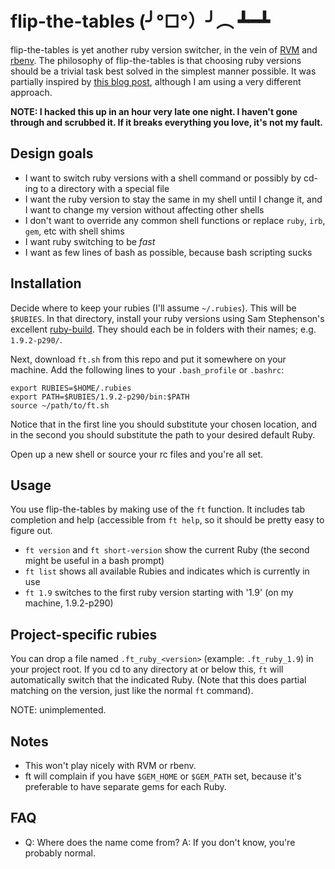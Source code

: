 flip-the-tables (╯°□°）╯︵ ┻━┻
============================

flip-the-tables is yet another ruby version switcher, in the vein of [RVM](http://beginrescueend.com/) and
[rbenv](https://github.com/sstephenson/rbenv). The philosophy of flip-the-tables is that choosing ruby
versions should be a trivial task best solved in the simplest manner possible. It was partially inspired by
[this blog post](http://chris.mowforth.com/si-because-rvm-and-rbenv-are-overkill), although I am using a very
different approach.

**NOTE: I hacked this up in an hour very late one night. I haven't gone through and scrubbed it. If it breaks
everything you love, it's not my fault.**

Design goals
------------

* I want to switch ruby versions with a shell command or possibly by cd-ing to a directory with a special file
* I want the ruby version to stay the same in my shell until I change it, and I want to change my version
  without affecting other shells
* I don't want to override any common shell functions or replace `ruby`, `irb`, `gem`, etc with shell shims
* I want ruby switching to be *fast*
* I want as few lines of bash as possible, because bash scripting sucks

Installation
------------

Decide where to keep your rubies (I'll assume `~/.rubies`). This will be `$RUBIES`. In that directory, install
your ruby versions using Sam Stephenson's excellent [ruby-build](https://github.com/sstephenson/ruby-build).
They should each be in folders with their names; e.g. `1.9.2-p290/`.

Next, download `ft.sh` from this repo and put it somewhere on your machine. Add the following lines to your
`.bash_profile` or `.bashrc`:

    export RUBIES=$HOME/.rubies
    export PATH=$RUBIES/1.9.2-p290/bin:$PATH
    source ~/path/to/ft.sh

Notice that in the first line you should substitute your chosen location, and in the second you should
substitute the path to your desired default Ruby.

Open up a new shell or source your rc files and you're all set.

Usage
-----

You use flip-the-tables by making use of the `ft` function. It includes tab completion and help (accessible
from `ft help`, so it should be pretty easy to figure out.

* `ft version` and `ft short-version` show the current Ruby (the second might be useful in a bash prompt)
* `ft list` shows all available Rubies and indicates which is currently in use
* `ft 1.9` switches to the first ruby version starting with '1.9' (on my machine, 1.9.2-p290)

Project-specific rubies
-----------------------

You can drop a file named `.ft_ruby_<version>` (example: `.ft_ruby_1.9`) in your project root. If you cd to
any directory at or below this, `ft` will automatically switch that the indicated Ruby. (Note that this does
partial matching on the version, just like the normal `ft` command).

NOTE: unimplemented.

Notes
-----

* This won't play nicely with RVM or rbenv.
* ft will complain if you have `$GEM_HOME` or `$GEM_PATH` set, because it's preferable to have separate gems
  for each Ruby.

FAQ
---

* Q: Where does the name come from? A: If you don't know, you're probably normal.
